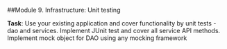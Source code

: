 ##Module 9. Infrastructure: Unit testing 

**Task**: Use your existing application and cover functionality by unit tests - dao and services. Implement JUnit test and cover all service API methods. Implement mock object for DAO using any mocking framework
